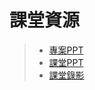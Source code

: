 # 課堂資源
> * [專案PPT](http://isee.scu.edu.tw/mod/url/view.php?id=704170)
> * [課堂PPT](http://isee.scu.edu.tw/mod/url/view.php?id=704171)
> * [課堂錄影](http://isee.scu.edu.tw/mod/url/view.php?id=705454)
